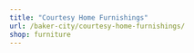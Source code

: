 ```yaml
---
title: "Courtesy Home Furnishings"
url: /baker-city/courtesy-home-furnishings/
shop: furniture
---
```

